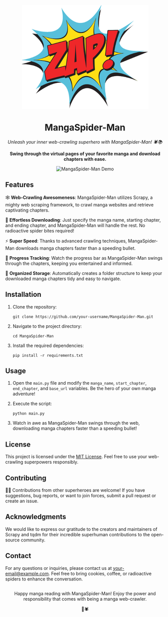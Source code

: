 <p align="center">
  <img src="mangaspiderman_logo.png" alt="MangaSpider-Man Logo" width="400">
</p>

<h1 align="center">MangaSpider-Man</h1>

<p align="center">
  <em>Unleash your inner web-crawling superhero with MangaSpider-Man! 🕷️📚</em>
</p>

<p align="center">
  <strong>Swing through the virtual pages of your favorite manga and download chapters with ease.</strong>
</p>

<p align="center">
  <img src="demo.gif" alt="MangaSpider-Man Demo" width="600">
</p>

## Features

🕸️ **Web-Crawling Awesomeness**: MangaSpider-Man utilizes Scrapy, a mighty web scraping framework, to crawl manga websites and retrieve captivating chapters.

📖 **Effortless Downloading**: Just specify the manga name, starting chapter, and ending chapter, and MangaSpider-Man will handle the rest. No radioactive spider bites required!

⚡️ **Super Speed**: Thanks to advanced crawling techniques, MangaSpider-Man downloads manga chapters faster than a speeding bullet.

🔄 **Progress Tracking**: Watch the progress bar as MangaSpider-Man swings through the chapters, keeping you entertained and informed.

📁 **Organized Storage**: Automatically creates a folder structure to keep your downloaded manga chapters tidy and easy to navigate.

## Installation

1. Clone the repository:

   ```shell
   git clone https://github.com/your-username/MangaSpider-Man.git
   ```

2. Navigate to the project directory:

   ```shell
   cd MangaSpider-Man
   ```

3. Install the required dependencies:

   ```shell
   pip install -r requirements.txt
   ```

## Usage

1. Open the `main.py` file and modify the `manga_name`, `start_chapter`, `end_chapter`, and `base_url` variables. Be the hero of your own manga adventure!

2. Execute the script:

   ```shell
   python main.py
   ```

3. Watch in awe as MangaSpider-Man swings through the web, downloading manga chapters faster than a speeding bullet!

## License

This project is licensed under the [MIT License](LICENSE). Feel free to use your web-crawling superpowers responsibly.

## Contributing

🦸‍♂️ Contributions from other superheroes are welcome! If you have suggestions, bug reports, or want to join forces, submit a pull request or create an issue.

## Acknowledgments

We would like to express our gratitude to the creators and maintainers of Scrapy and tqdm for their incredible superhuman contributions to the open-source community.

## Contact

For any questions or inquiries, please contact us at [your-email@example.com](mailto:your-email@example.com). Feel free to bring cookies, coffee, or radioactive spiders to enhance the conversation.
##
<p align="center">
  Happy manga reading with MangaSpider-Man! Enjoy the power and responsibility that comes with being a manga web-crawler.
</p>
<p align="center">🚀🕷️</p>
